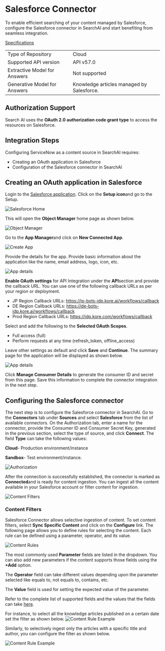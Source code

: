# Salesforce Connector

To enable efficient searching of your content managed by Salesforce, configure the Salesforce connector in SearchAI and start benefiting from seamless integration.

<span style="text-decoration:underline;">Specifications</span>


<table>
  <tr>
   <td>Type of Repository 
   </td>
   <td>Cloud
   </td>
  </tr>
  <tr>
   <td>Supported API version
   </td>
   <td>API v57.0
   </td>
  </tr>
  <tr>
   <td>Extractive Model for Answers
   </td>
   <td>Not supported
   </td>
  </tr>
  <tr>
   <td>Generative Model for Answers
   </td>
   <td>Knowledge articles managed by Salesforce.
   </td>
  </tr>
</table>

## Authorization Support

Search AI  uses the **OAuth 2.0 authorization code grant type** to access the resources on Salesforce. 


## Integration Steps

Configuring ServiceNow as a content source in SearchAI requires:

* Creating an OAuth application in Salesforce
* Configuration of the Salesforce connector in SearchAI


## Creating an OAuth application in Salesforce

Login to the [Salesforce application](https://login.salesforce.com/). Click on the **Setup icon**and go to the Setup.

![Salesforce Home](../images/salesforce/salesforce-home.png "Home")

This will open the **Object Manager** home page as shown below.

![Object Manager](../images/salesforce/object-manager.png "Object Manager")

Go to the **App Manager**and click on **New Connected App**.

![Create App](../images/salesforce/create-app.png "Create New App")

Provide the details for the app. Provide basic information about the application like the name, email address, logo, icon, etc. 

![App details](../images/salesforce/app-details.png "App details")

**Enable OAuth settings** for API Integration under the **API**section and provide the callback URL. You can use one of the following callback URLs as per your region or deployment.
* JP Region Callback URLs: https://jp-bots-idp.kore.ai/workflows/callback
* DE Region Callback URLs: https://de-bots-idp.kore.ai/workflows/callback
* Prod Region Callback URLs: https://idp.kore.com/workflows/callback

Select and add the following to the **Selected OAuth Scopes**.
* Full access (full)
* Perform requests at any time (refresh_token, offline_access)

Leave other settings as default and click **Save** and **Continue**. The summary page for the application will be displayed as shown below. 

![App details](../images/salesforce/save-app.png "App details")

Click **Manage Consumer Details** to generate the consumer ID and secret from this page. Save this information to complete the connector integration in the next step.


## Configuring the Salesforce connector

The next step is to configure the Salesforce connector in SearchAI. Go to the **Connectors** tab under **Sources** and select **Salesforce** from the list of available connectors. On the Authorization tab, enter a name for the connector, provide the Consumer ID and Consumer Secret Key, generated in the previous section, select the type of source, and click **Connect**. The field **Type** can take the following values:

**Cloud**- Production environment/instance

**Sandbox**- Test environment/instance. 

![Authorization](../images/salesforce/authorization.png "Authorization")

After the connection is successfully established, the connector is marked as **Connected**and is ready for content ingestion. You can ingest all the content available in your Salesforce account or filter content for ingestion. 

![Content Filters](../images/salesforce/content-filter.png "Content Filters")

### Content Filters

Salesforce Connector allows selective ingestion of content. To set content filters, select **Sync Specific Content** and click on the **Configure** link. The following page allows you to define rules for selecting the content. Each rule can be defined using a parameter, operator, and its value. 

![Content Rules](../images/salesforce/content-rule.png "Content Rules")

The most commonly used **Parameter** fields are listed in the dropdown. You can also add new parameters if the content supports those fields using the **+Add** option. 

The **Operator** field can take different values depending upon the parameter selected like equals to, not equals to, contains, etc. 

The **Value** field is used for setting the expected value of the parameter.

Refer to the complete list of supported fields and the values that the fields can take [here](https://developer.salesforce.com/docs/atlas.en-us.knowledge_dev.meta/knowledge_dev/sforce_api_objects_knowledgearticleversion.htm). 

For instance, to select all the knowledge articles published on a certain date set the filter as shown below. 
![Content Rule Example](../images/salesforce/example1.png "Content Rule Example")

Similarly, to selectively ingest only the articles with a specific title and author, you can configure the filter as shown below. 

![Content Rule Example](../images/salesforce/example2.png "Content Rule Example")
